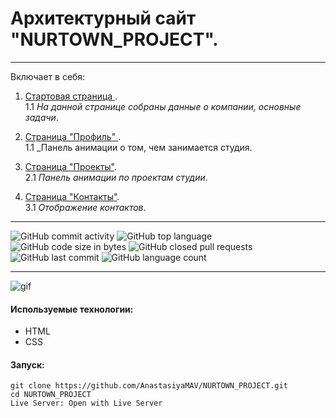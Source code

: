 # Архитектурный сайт "NURTOWN_PROJECT".

---

Включает в себя:
1. <ins>Стартовая страница </ins>. <br>
   1.1  _На данной странице собраны данные о компании, основные задачи_.<br>

2. <ins>Страница "Профиль" </ins>. <br>
   1.1  _Панель анимации о том, чем занимается студия.<br>

3. <ins>Страница "Проекты"</ins>.<br>
   2.1  _Панель анимации по проектам студии_.<br>

4. <ins>Страница "Контакты"</ins>.<br>
   3.1  _Отображение контактов_.<br>

---

![GitHub commit activity](https://img.shields.io/github/commit-activity/y/AnastasiyaMAV/NURTOWN_PROJECT?color=%23ffcc00) ![GitHub top language](https://img.shields.io/github/languages/top/AnastasiyaMAV/NURTOWN_PROJECT?color=%23ffcc00) ![GitHub code size in bytes](https://img.shields.io/github/languages/code-size/AnastasiyaMAV/NURTOWN_PROJECT?color=%23ffcc00) ![GitHub closed pull requests](https://img.shields.io/github/issues-pr-closed/AnastasiyaMAV/NURTOWN_PROJECT) ![GitHub last commit](https://img.shields.io/github/last-commit/AnastasiyaMAV/NURTOWN_PROJECT?color=%23ffcc00) ![GitHub language count](https://img.shields.io/github/languages/count/AnastasiyaMAV/NURTOWN_PROJECT?color=%23ffcc00)

---

![gif](https://github.com/AnastasiyaMAV/NURTOWN_PROJECT/blob/main/images/NURTOWN_PROJECT.gif)
#### Используемые технологии:

- HTML
- CSS

#### Запуск:

```
git clone https://github.com/AnastasiyaMAV/NURTOWN_PROJECT.git
cd NURTOWN_PROJECT
Live Server: Open with Live Server
```
